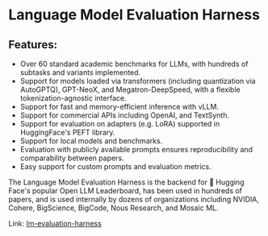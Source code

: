 # Language Model Evaluation Harness

## Features:

- Over 60 standard academic benchmarks for LLMs, with hundreds of subtasks and variants implemented.
- Support for models loaded via transformers (including quantization via AutoGPTQ), GPT-NeoX, and Megatron-DeepSpeed, with a flexible tokenization-agnostic interface.
- Support for fast and memory-efficient inference with vLLM.
- Support for commercial APIs including OpenAI, and TextSynth.
- Support for evaluation on adapters (e.g. LoRA) supported in HuggingFace's PEFT library.
- Support for local models and benchmarks.
- Evaluation with publicly available prompts ensures reproducibility and comparability between papers.
- Easy support for custom prompts and evaluation metrics.


The Language Model Evaluation Harness is the backend for 🤗 Hugging Face's popular Open LLM Leaderboard, has been used in hundreds of papers, and is used internally by dozens of organizations including NVIDIA, Cohere, BigScience, BigCode, Nous Research, and Mosaic ML.

Link: [lm-evaluation-harness](https://github.com/EleutherAI/lm-evaluation-harness)